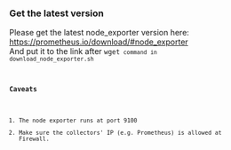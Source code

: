 ### Get the latest version
Please get the latest node_exporter version here: https://prometheus.io/download/#node_exporter \
And put it to the link after <code>wget<code/> command in download_node_exporter.sh

### Caveats
1. The node exporter runs at port 9100
2. Make sure the collectors' IP (e.g. Prometheus) is allowed at Firewall. 
